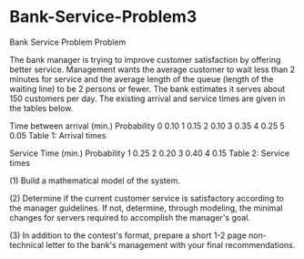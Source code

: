 # Bank-Service-Problem3
Bank Service Problem
	Problem	 
 	
The bank manager is trying to improve customer satisfaction by offering better service. Management wants the average customer to wait less than 2 minutes for service and the average length of the queue (length of the waiting line) to be 2 persons or fewer. The bank estimates it serves about 150 customers per day. The existing arrival and service times are given in the tables below.

Time between arrival (min.)	Probability
0	0.10
1	0.15
2	0.10
3	0.35
4	0.25
5	0.05
Table 1: Arrival times

Service Time (min.)	Probability
1	0.25
2	0.20
3	0.40
4	0.15
Table 2: Service times

(1) Build a mathematical model of the system.

(2) Determine if the current customer service is satisfactory according to the manager guidelines. If not, determine, through modeling, the minimal changes for servers required to accomplish the manager's goal.

(3) In addition to the contest's format, prepare a short 1-2 page non-technical letter to the bank's management with your final recommendations.
